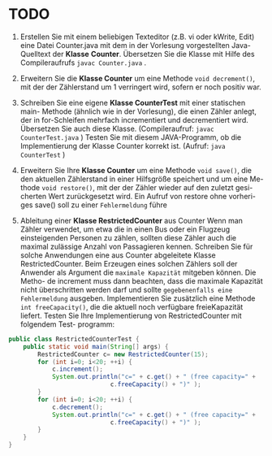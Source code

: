 # TODO
1. Erstellen Sie mit einem beliebigen Texteditor (z.B. vi oder kWrite, Edit)
eine Datei Counter.java mit dem in der Vorlesung vorgestellten Java-
Quelltext der **Klasse** **Counter**.
Übersetzen Sie die Klasse mit Hilfe des Compileraufrufs `javac Counter.java` .

2. Erweitern Sie die **Klasse Counter** um eine Methode `void decrement()`,
mit der der Zählerstand um 1 verringert wird, sofern er noch positiv war.

3. Schreiben Sie eine eigene **Klasse CounterTest** mit einer statischen main-
Methode (ähnlich wie in der Vorlesung), die einen Zähler anlegt, der in
for-Schleifen mehrfach incrementiert und decrementiert wird.
Übersetzen Sie auch diese Klasse. (Compileraufruf: `javac CounterTest.java` )
Testen Sie mit diesem JAVA-Programm, ob die Implementierung der
Klasse Counter korrekt ist. (Aufruf: `java CounterTest` )

4. Erweitern Sie Ihre **Klasse Counter** um eine Methode `void save()`, die
den aktuellen Zählerstand in einer Hilfsgröße speichert und um eine Me-
thode `void restore()`, mit der der Zähler wieder auf den zuletzt gesi-
cherten Wert zurückgesetzt wird. Ein Aufruf von restore ohne vorheri-
ges save() soll zu einer `Fehlermeldung` führe  

5. Ableitung einer **Klasse RestrictedCounter** aus Counter
Wenn man Zähler verwendet, um etwa die in einen Bus
oder ein Flugzeug einsteigenden Personen zu zählen,
sollten diese Zähler auch die maximal zulässige Anzahl
von Passagieren kennen.
Schreiben Sie für solche Anwendungen eine aus Counter
abgeleitete Klasse RestrictedCounter. Beim Erzeugen
eines solchen Zählers soll der Anwender als Argument
die `maximale Kapazität` mitgeben können. Die Metho-
de increment muss dann beachten, dass die maximale
Kapazität nicht überschritten werden darf und sollte `gegebenenfalls eine Fehlermeldung`
ausgeben.
Implementieren Sie zusätzlich eine Methode `int freeCapacity()`, die die
aktuell noch verfügbare freieKapazität liefert.
Testen Sie Ihre Implementierung von RestrictedCounter mit folgendem Test-
programm:
```java
public class RestrictedCounterTest {
	public static void main(String[] args) {
		RestrictedCounter c= new RestrictedCounter(15);
		for (int i=0; i<20; ++i) {
			c.increment();
			System.out.println("c=" + c.get() + " (free capacity=" +
							c.freeCapacity() + ")" );
		}
		for (int i=0; i<20; ++i) {
			c.decrement();
			System.out.println("c=" + c.get() + " (free capacity=" +
							c.freeCapacity() + ")" );
		}
	}
}
```

